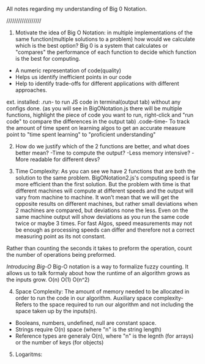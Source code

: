 All notes regarding my understanding of Big 0 Notation.

//////////////////

1. Motivate the idea of Big O Notation:
   in multiple implementations of the same function(multiple solutions to a problem) how would we calculate which is the best option?
   Big 0 is a system that calculates or "compares" the performance of each function to decide which function is the best for computing.

- A numeric representation of code(quality)
- Helps us identify inefficient points in our code
- Help to identify trade-offs for different applications with different approaches.

ext. installed:
.run- to run JS code in terminal(output tab) without any configs done.
(as you will see in BigONotation.js there will be multiple functions, highlight the piece of code you want to run, right-click and "run code" to compare the differences in the output tab)
.code-time- To track the amount of time spent on learning algos to get an accurate measure point to "time spent learning" to "proficient understanding"

2. How do we justify which of the 2 functions are better, and what does better mean?
   -Time to compute the output?
   -Less memory intensive?
   -More readable for different devs?

3. Time Complexity:
   As you can see we have 2 functions that are both the solution to the same problem. BigONotation2.js's computing speed is far more efficient than the first solution.
   But the problem with time is that different machines will compute at different speeds and the output will vary from machine to machine.
   It won’t mean that we will get the opposite results on different machines, but rather small deviations when 2 machines are compared, but deviations none the less.
   Even on the same machine output will show deviations as you run the same code twice or maybe 3 times.
   For fast Algos, speed measurements may not be enough as processing speeds can differ and therefore not a correct measuring point as its not constant.

Rather than counting the seconds it takes to preform the operation, count the number of operations being preformed.

_Introducing Big-O_
Big-O notation is a way to formalize fuzzy counting. It allows us to talk formaly about how the runtime of an algorithm grows as the inputs grow.
O(n)
O(1)
O(n^2)

4. Space Complexity:
   The amount of memory needed to be allocated in order to run the code in our algorithm.
   Auxiliary space complexity- Refers to the space required to run our algorithm and not including the space taken up by the inputs(n).

- Booleans, numbers, undefined, null are constant space.
- Strings require O(n) space (where "n" is the string length)
- Reference types are generaly O(n), where "n" is the legnth (for arrays) or the number of keys (for objects)

5. Logaritms:
